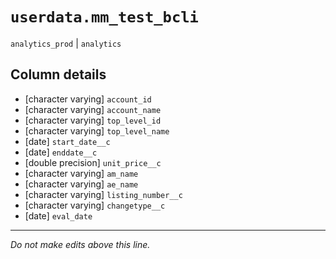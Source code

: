 # `userdata.mm_test_bcli`
`analytics_prod` | `analytics`

## Column details
* [character varying] `account_id`
* [character varying] `account_name`
* [character varying] `top_level_id`
* [character varying] `top_level_name`
* [date]      `start_date__c`
* [date]      `enddate__c`
* [double precision] `unit_price__c`
* [character varying] `am_name`
* [character varying] `ae_name`
* [character varying] `listing_number__c`
* [character varying] `changetype__c`
* [date]      `eval_date`

-------------------------------------------------------------------------------
*Do not make edits above this line.*
